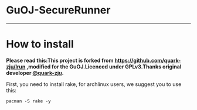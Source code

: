 # GuOJ-SecureRunner



------
# How to install

**Please read this:This project is forked from https://github.com/quark-zju/lrun ,modified for the GuOJ.Licenced under GPLv3.Thanks original developer [@quark-zju](https://github.com/quark-zju).**

First, you need to install rake, for archlinux users, we suggest you to use this:

```
pacman -S rake -y
```

